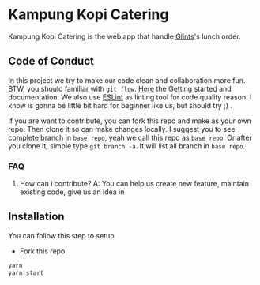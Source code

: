 # Kampung Kopi Catering
Kampung Kopi Catering is the web app that handle [Glints](https://glints.com)'s lunch order.

## Code of Conduct
In this project we try to make our code clean and collaboration more fun. BTW, you should familiar with `git flow`. [Here](https://www.atlassian.com/git/tutorials/comparing-workflows/gitflow-workflow) the Getting started and documentation. We also use [ESLint](https://eslint.org/) as linting tool for code quality reason. I know is gonna be little bit hard for beginner like us, but should try ;) .

If you are want to contribute, you can fork this repo and make as your own repo. Then clone it so can make changes locally. I suggest you to see complete branch  in `base repo`, yeah we call this repo as `base repo`. Or after you clone it, simple type `git branch -a`. It will list all branch in `base repo`.

### FAQ
1.  How can i contribute?
    A: You can help us create new feature, maintain existing code, give us an idea in 

## Installation
You can follow this step to setup
* Fork this repo
```sh
yarn
yarn start
```

